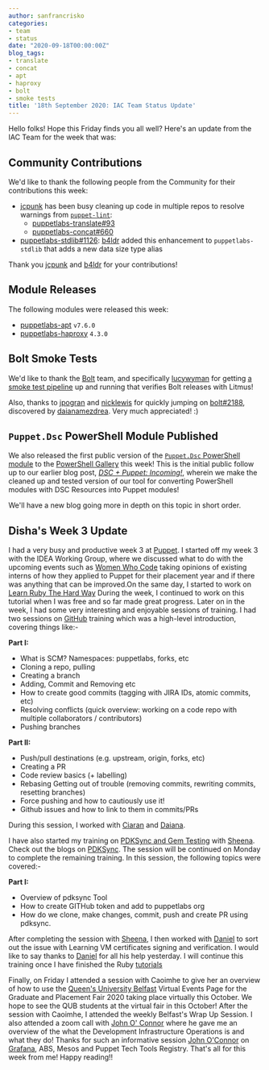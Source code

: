 ```yaml
---
author: sanfrancrisko
categories:
- team
- status
date: "2020-09-18T00:00:00Z"
blog_tags:
- translate
- concat
- apt
- haproxy
- bolt
- smoke tests
title: '18th September 2020: IAC Team Status Update'
---
```


Hello folks!
Hope this Friday finds you all well?
Here's an update from the IAC Team for the week that was:

## Community Contributions

We'd like to thank the following people from the Community for their contributions this week:

- [jcpunk][jcpunk] has been busy cleaning up code in multiple repos to resolve warnings from [`puppet-lint`][puppet-lint]:
  - [puppetlabs-translate#93][translation-pr-93]
  - [puppetlabs-concat#660][concat-pr-660]
- [puppetlabs-stdlib#1126][stdlib-pr-1126]: [b4ldr][b4ldr] added this enhancement to `puppetlabs-stdlib` that adds a new data size type alias

Thank you [jcpunk][jcpunk] and [b4ldr][b4ldr] for your contributions!

## Module Releases

The following modules were released this week:

- [puppetlabs-apt][apt-forge] `v7.6.0`
- [puppetlabs-haproxy][haproxy-forge] `4.3.0`

## Bolt Smoke Tests

We'd like to thank the [Bolt][bolt] team, and specifically [lucywyman][lucywyman] for getting [a smoke test pipeline][bolt-pr-2164] up and running that verifies Bolt releases with Litmus!

Also, thanks to [jpogran][jpogran] and [nicklewis][nicklewis] for quickly jumping on [bolt#2188][bolt-issue-2188], discovered by [daianamezdrea][daianamezdrea].
Very much appreciated! :)

## `Puppet.Dsc` PowerShell Module Published

We also released the first public version of the [`Puppet.Dsc` PowerShell module][dsc-repo] to the [PowerShell Gallery][dsc-psgallery] this week!
This is the initial public follow up to our earlier blog post, [_DSC + Puppet: Incoming!_][dsc-old-blog], wherein we make the cleaned up and tested version of our tool for converting PowerShell modules with DSC Resources into Puppet modules!

We'll have a new blog going more in depth on this topic in short order.

## Disha's Week 3 Update

I had a very busy and productive week 3 at [Puppet](https://puppet.com/). I started off my week 3 with the IDEA Working Group, where we discussed what to do with the upcoming events such as [Women Who Code](https://www.womenwhocode.com/) taking opinions of existing interns of how they applied to Puppet for their placement year and if there was anything that can be improved.On the same day, I started to work on [Learn Ruby The Hard Way](https://learnrubythehardway.org/book/)
During the week, I continued to work on this tutorial when I was free and so far made great progress. Later on in the week, I had some very interesting and enjoyable sessions of training. I had two sessions on [GitHub](https://github.com/)  training which was a high-level introduction, covering things like:-

**Part I:**

- What is SCM?   Namespaces: puppetlabs, forks, etc
- Cloning a repo, pulling
- Creating a branch
- Adding, Commit and Removing etc
- How to create good commits (tagging with JIRA IDs, atomic commits, etc)
- Resolving conflicts (quick overview: working on a code repo with
  multiple collaborators / contributors)
- Pushing branches

**Part II:**

- Push/pull destinations (e.g. upstream, origin, forks, etc)
- Creating a PR
- Code review basics (+ labelling)
- Rebasing
  Getting out of trouble (removing commits, rewriting commits, resetting branches)
- Force pushing and how to cautiously use it!
- Github issues and how to link to them in commits/PRs

During this session, I worked with [Ciaran](https://github.com/sanfrancrisko) and [Daiana](https://github.com/daianamezdrea).

I have also started my training on [PDKSync and Gem Testing](https://github.com/puppetlabs/pdksync) with [Sheena](https://github.com/sheenaajay). Check out the blogs on [PDKSync](https://puppet.com/blog/walkthrough-pdksync/). The session will be continued on Monday to complete the remaining training. In this session, the following topics were covered:-

**Part I:**

- Overview of pdksync Tool
- How to create GITHub token and add to puppetlabs org
- How do we clone, make changes, commit, push and create PR using pdksync.

After completing the session with [Sheena](https://github.com/sheenaajay), I then worked with [Daniel](https://github.com/carabasdaniel) to sort out the issue with Learning VM certificates signing and verification. I would like to say thanks to [Daniel](https://github.com/carabasdaniel) for all his help yesterday. I will continue this training once I have finished the Ruby [tutorials](https://learnrubythehardway.org/book/)

Finally, on Friday I attended a session with Caoimhe to give her an overview of how to use the [Queen's University Belfast](https://virtualcareersfairs.qub.ac.uk/events) Virtual Events Page for the Graduate and Placement Fair 2020 taking place virtually this October.
We hope to see the QUB students at the virtual fair in this October!
After the session with Caoimhe, I attended the weekly Belfast's Wrap Up Session.
I also attended a zoom call with [John O' Connor][joc] where he gave me an overview of the what the Development Infrastructure Operations is and what they do! Thanks for such an informative session [John O'Connor][joc] on [Grafana](https://puppet.grafana.net/login), ABS, Mesos and Puppet Tech Tools Registry.
That's all for this week from me!
Happy reading!!

[dsc-repo]:             https://github.com/puppetlabs/Puppet.Dsc
[dsc-psgallery]:        https://www.powershellgallery.com/packages/Puppet.Dsc/0.1.0
[dsc-old-blog]:         https://puppetlabs.github.io/iac/news/roadmap/2020/03/30/dsc-announcement.html
[jcpunk]:               https://github.com/jcpunk
[puppet-lint]:          https://github.com/rodjek/puppet-lint
[translation-pr-93]:    https://github.com/puppetlabs/puppetlabs-translate/pull/93
[concat-pr-660]:        https://github.com/puppetlabs/puppetlabs-concat/pull/660
[stdlib-pr-1126]:       https://github.com/puppetlabs/puppetlabs-stdlib/pull/1126
[b4ldr]:                https://github.com/b4ldr
[apt-forge]:            https://forge.puppet.com/puppetlabs/apt
[concat-forge]:         https://forge.puppet.com/puppetlabs/concat
[haproxy-forge]:        https://forge.puppet.com/puppetlabs/haproxy
[lucywyman]:            https://github.com/lucywyman
[bolt-pr-2164]:         https://github.com/puppetlabs/bolt/pull/2164
[bolt]:                 https://github.com/puppetlabs/bolt
[bolt-issue-2188]:      https://github.com/puppetlabs/bolt/issues/2188
[jpogran]:              https://github.com/jpogran
[nicklewis]:            https://github.com/nicklewis
[daianamezdrea]:        https://github.com/daianamezdrea
[joc]:                  https://github.com/jcoconnor